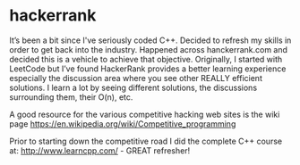 # hackerrank

It’s been a bit since I've seriously coded C++.  Decided to refresh my skills in order to get back into the industry.  Happened across hanckerrank.com and decided this is a vehicle to achieve that objective.  Originally, I started with LeetCode but I’ve found HackerRank provides a better learning experience especially the discussion area where you see other REALLY efficient solutions.  I learn a lot by seeing different solutions, the discussions surrounding them, their O(n), etc.

A good resource for the various competitive hacking web sites is the wiki page
https://en.wikipedia.org/wiki/Competitive_programming

Prior to starting down the competitive road I did the complete C++ course at:
http://www.learncpp.com/ - GREAT refresher!
